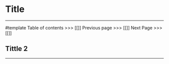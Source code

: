 # Title
---
#template
Table of contents >>> [[]]
Previous page >>> [[]]
Next Page >>> [[]]

## Tittle 2
---